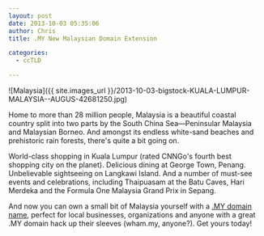 ```yaml
---
layout: post
date: 2013-10-03 05:35:06
author: Chris
title: .MY New Malaysian Domain Extension

categories:
  - ccTLD

---
```


![Malaysia]({{ site.images_url }}/2013-10-03-bigstock-KUALA-LUMPUR-MALAYSIA--AUGUS-42681250.jpg)

Home to more than 28 million people, Malaysia is a beautiful coastal country split into two parts by the South China Sea—Peninsular Malaysia and Malaysian Borneo. And amongst its endless white-sand beaches and prehistoric rain forests, there's quite a bit going on.

World-class shopping in Kuala Lumpur (rated CNNGo's fourth best shopping city on the planet). Delicious dining at George Town, Penang. Unbelievable sightseeing on Langkawi Island. And a number of must-see events and celebrations, including Thaipuasam at the Batu Caves, Hari Merdeka and the Formula One Malaysia Grand Prix in Sepang. 

And now you can own a small bit of Malaysia yourself with a [.MY domain name][1], perfect for local businesses, organizations and anyone with a great .MY domain hack up their sleeves (wham.my, anyone?). Get yours today!

[1]:https://iwantmyname.com/domains/my-malaysian-domain-name-registration-for-malaysia

<!-- more -->